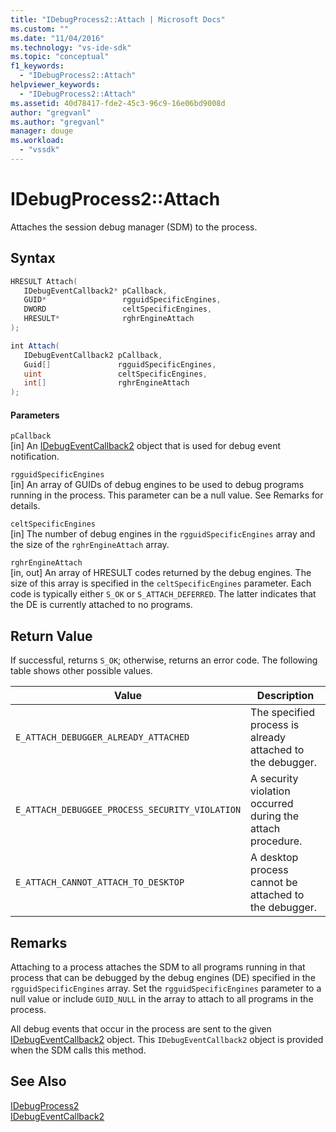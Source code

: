 ```yaml
---
title: "IDebugProcess2::Attach | Microsoft Docs"
ms.custom: ""
ms.date: "11/04/2016"
ms.technology: "vs-ide-sdk"
ms.topic: "conceptual"
f1_keywords: 
  - "IDebugProcess2::Attach"
helpviewer_keywords: 
  - "IDebugProcess2::Attach"
ms.assetid: 40d78417-fde2-45c3-96c9-16e06bd9008d
author: "gregvanl"
ms.author: "gregvanl"
manager: douge
ms.workload: 
  - "vssdk"
---
```

# IDebugProcess2::Attach
Attaches the session debug manager (SDM) to the process.  
  
## Syntax  
  
```cpp  
HRESULT Attach(   
   IDebugEventCallback2* pCallback,  
   GUID*                 rgguidSpecificEngines,  
   DWORD                 celtSpecificEngines,  
   HRESULT*              rghrEngineAttach  
);  
```  
  
```csharp  
int Attach(   
   IDebugEventCallback2 pCallback,  
   Guid[]               rgguidSpecificEngines,  
   uint                 celtSpecificEngines,  
   int[]                rghrEngineAttach  
);  
```  
  
#### Parameters  
 `pCallback`  
 [in] An [IDebugEventCallback2](../../../extensibility/debugger/reference/idebugeventcallback2.md) object that is used for debug event notification.  
  
 `rgguidSpecificEngines`  
 [in] An array of GUIDs of debug engines to be used to debug programs running in the process. This parameter can be a null value. See Remarks for details.  
  
 `celtSpecificEngines`  
 [in] The number of debug engines in the `rgguidSpecificEngines` array and the size of the `rghrEngineAttach` array.  
  
 `rghrEngineAttach`  
 [in, out] An array of HRESULT codes returned by the debug engines. The size of this array is specified in the `celtSpecificEngines` parameter. Each code is typically either `S_OK` or `S_ATTACH_DEFERRED`. The latter indicates that the DE is currently attached to no programs.  
  
## Return Value  
 If successful, returns `S_OK`; otherwise, returns an error code. The following table shows other possible values.  
  
|Value|Description|  
|-----------|-----------------|  
|`E_ATTACH_DEBUGGER_ALREADY_ATTACHED`|The specified process is already attached to the debugger.|  
|`E_ATTACH_DEBUGGEE_PROCESS_SECURITY_VIOLATION`|A security violation occurred during the attach procedure.|  
|`E_ATTACH_CANNOT_ATTACH_TO_DESKTOP`|A desktop process cannot be attached to the debugger.|  
  
## Remarks  
 Attaching to a process attaches the SDM to all programs running in that process that can be debugged by the debug engines (DE) specified in the `rgguidSpecificEngines` array. Set the `rgguidSpecificEngines` parameter to a null value or include `GUID_NULL` in the array to attach to all programs in the process.  
  
 All debug events that occur in the process are sent to the given [IDebugEventCallback2](../../../extensibility/debugger/reference/idebugeventcallback2.md) object. This `IDebugEventCallback2` object is provided when the SDM calls this method.  
  
## See Also  
 [IDebugProcess2](../../../extensibility/debugger/reference/idebugprocess2.md)   
 [IDebugEventCallback2](../../../extensibility/debugger/reference/idebugeventcallback2.md)